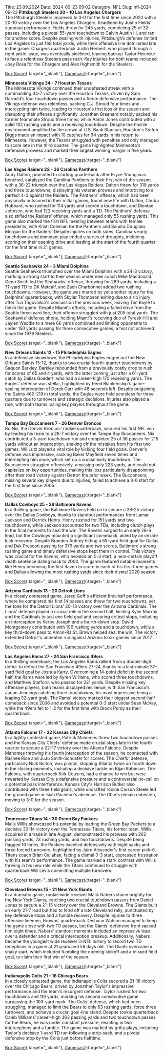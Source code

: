 Title: 23.09.2024
Date: 2024-09-23 09:02
Category: NFL 
Slug: nfl-2024-09-23 
**Pittsburgh Steelers 20 - 10 Los Angeles Chargers**  
The Pittsburgh Steelers improved to 3-0 for the first time since 2020 with a 20-10 victory over the Los Angeles Chargers, headlined by Justin Fields' standout performance. Fields threw for 245 yards, completing 25 of 32 passes, including a pivotal 55-yard touchdown to Calvin Austin III, and ran for another score. Despite dealing with injuries, Pittsburgh’s defense limited Los Angeles to just 168 total yards, while their offensive line dominated late in the game. Chargers quarterback Justin Herbert, who played through a right ankle issue, was eventually sidelined, leaving backup Taylor Heinicke to face a relentless Steelers pass rush. Key injuries for both teams included Joey Bosa for the Chargers and Alex Highsmith for the Steelers. 

[Box Score](https://www.espn.com/nfl/boxscore/_/gameId/401671632){:target="_blank"}, [Gamecast](/nfl/recap/_/gameId/401671632/chargers-steelers){:target="_blank"}<br>

**Minnesota Vikings 34 - 7 Houston Texans**  
The Minnesota Vikings continued their undefeated streak with a commanding 34-7 victory over the Houston Texans, driven by Sam Darnold's four touchdown passes and a fierce defensive performance. The Vikings defense was relentless, sacking C.J. Stroud four times and intercepting him twice, leading to Houston's first loss of the season and disrupting their offense significantly. Jonathan Greenard notably sacked his former teammate Stroud three times, while Aaron Jones contributed with a solid 102 rushing yards and a receiving touchdown. Despite the hostile environment amplified by the crowd at U.S. Bank Stadium, Houston's Stefon Diggs made an impact with 10 catches for 94 yards in his return to Minnesota. However, the Texans struggled with penalties and only managed to score late in the third quarter. The game highlighted Minnesota's defensive prowess and marked their largest winning margin in five years. 

[Box Score](https://www.espn.com/nfl/boxscore/_/gameId/401671646){:target="_blank"}, [Gamecast](/nfl/recap/_/gameId/401671646/texans-vikings){:target="_blank"}<br>

**Las Vegas Raiders 22 - 36 Carolina Panthers**  
Andy Dalton, promoted to starting quarterback after Bryce Young was benched, catalyzed the Carolina Panthers to their first win of the season with a 36-22 triumph over the Las Vegas Raiders. Dalton threw for 319 yards and three touchdowns, displaying his veteran prowess and improving to a perfect 4-0 against the Raiders. The Panthers' offense, which had been abysmally outscored in their initial games, found new life with Dalton, Chuba Hubbard, who rushed for 114 yards and scored a touchdown, and Diontae Johnson, who had 122 receiving yards and a TD. The Panthers' defense also stifled the Raiders’ offense, which managed only 55 rushing yards. This game also marked the first NFL meeting between teams with female presidents, with Kristi Coleman for the Panthers and Sandra Douglass Morgan for the Raiders. Despite injuries on both sides, Carolina's early touchdowns and dominant play ended a series of droughts, including scoring on their opening drive and leading at the start of the fourth quarter for the first time in 21 games. 

[Box Score](https://www.espn.com/nfl/boxscore/_/gameId/401671658){:target="_blank"}, [Gamecast](/nfl/recap/_/gameId/401671658/panthers-raiders){:target="_blank"}<br>

**Seattle Seahawks 24 - 3 Miami Dolphins**  
Seattle Seahawks triumphed over the Miami Dolphins with a 24-3 victory, marking a strong start to their season under new coach Mike Macdonald. Geno Smith led the Seahawks' offense, throwing for 289 yards, including a 71-yard TD to DK Metcalf, and Zach Charbonnet added two rushing touchdowns. However, the game was marred by yet another injury for the Dolphins' quarterbacks, with Skylar Thompson exiting due to a rib injury after Tua Tagovailoa's concussion the previous week, leaving Tim Boyle to finish the game. Despite Miami's efforts, including a failed drive from the Seattle three-yard line, their offense struggled with just 205 total yards. The Seahawks' defense shone, holding Miami's receiving duo of Tyreek Hill and Jaylen Waddle to a mere 66 yards combined and limiting opponents to under 150 yards passing for three consecutive games, a feat not achieved since the 1979 Steelers. 

[Box Score](https://www.espn.com/nfl/boxscore/_/gameId/401671662){:target="_blank"}, [Gamecast](/nfl/recap/_/gameId/401671662/dolphins-seahawks){:target="_blank"}<br>

**New Orleans Saints 12 - 15 Philadelphia Eagles**  
In a defensive showdown, the Philadelphia Eagles edged out the New Orleans Saints 15-12, thanks to two crucial fourth-quarter touchdowns by Saquon Barkley. Barkley rebounded from a previously costly drop to rush for scores of 65 and 4 yards, with the latter coming just after a 61-yard catch by Dallas Goedert, who had a career-high 170 receiving yards. The Eagles' defense was stellar, highlighted by Reed Blankenship's game-sealing interception of Derek Carr with 48 seconds left. Despite outgaining the Saints 460-219 in total yards, the Eagles were held scoreless for three quarters due to turnovers and strategic decisions. Injuries also played a role, with both teams losing key players throughout the game. 

[Box Score](https://www.espn.com/nfl/boxscore/_/gameId/401671736){:target="_blank"}, [Gamecast](/nfl/recap/_/gameId/401671736/eagles-saints){:target="_blank"}<br>

**Tampa Bay Buccaneers 7 - 26 Denver Broncos**  
Bo Nix, the Denver Broncos' rookie quarterback, secured his first NFL win by leading his team to a 26-7 victory over the Tampa Bay Buccaneers. Nix contributed a 3-yard touchdown run and completed 25 of 36 passes for 216 yards without an interception, shaking off the mistakes from his first two games. Wil Lutz played a vital role by kicking four field goals. Denver's defense was impressive, sacking Baker Mayfield seven times and intercepting him once, which set up a crucial early touchdown. The Buccaneers struggled offensively, amassing only 223 yards, and could not capitalize on key opportunities, making this loss particularly disappointing after their road victory against Detroit the prior week. The Buccaneers, missing several key players due to injuries, failed to achieve a 3-0 start for the first time since 2005. 

[Box Score](https://www.espn.com/nfl/boxscore/_/gameId/401671741){:target="_blank"}, [Gamecast](/nfl/recap/_/gameId/401671741/broncos-buccaneers){:target="_blank"}<br>

**Dallas Cowboys 25 - 28 Baltimore Ravens**  
In a thrilling game, the Baltimore Ravens held on to secure a 28-25 victory over the Dallas Cowboys, thanks to standout performances from Lamar Jackson and Derrick Henry. Henry rushed for 151 yards and two touchdowns, while Jackson accounted for two TDs, including clutch plays in the final moments to seal the win. The Ravens surged to an early 28-6 lead, but the Cowboys mounted a significant comeback, aided by an onside kick recovery. Despite Brandon Aubrey hitting a 65-yard field goal for Dallas and Dak Prescott passing for 379 yards and two scores, Baltimore's strong rushing game and timely defensive stops kept them in control. This victory was crucial for the Ravens, who avoided an 0-3 start, a near-certain playoff death sentence dating back to 2000. The game featured notable moments like Henry becoming the first Raven to score in each of his first three games and Dallas allowing the most rushing yards since their dismal 2020 season. 

[Box Score](https://www.espn.com/nfl/boxscore/_/gameId/401671763){:target="_blank"}, [Gamecast](/nfl/recap/_/gameId/401671763/ravens-cowboys){:target="_blank"}<br>

**Arizona Cardinals 13 - 20 Detroit Lions**  
In a closely contested game, Jared Goff's efficient first-half performance, where he completed his first 14 passes and threw for two touchdowns, set the tone for the Detroit Lions' 20-13 victory over the Arizona Cardinals. The Lions' defense played a crucial role in the second half, limiting Kyler Murray and the Cardinals to just one field goal and securing critical stops, including an interception by Kerby Joseph and a fourth-down stop. David Montgomery contributed with 106 rushing yards and a touchdown, while a key third-down pass to Amon-Ra St. Brown helped seal the win. The victory extended Detroit's unbeaten run against Arizona to six games since 2017. 

[Box Score](https://www.espn.com/nfl/boxscore/_/gameId/401671771){:target="_blank"}, [Gamecast](/nfl/recap/_/gameId/401671771/lions-cardinals){:target="_blank"}<br>

**Los Angeles Rams 27 - 24 San Francisco 49ers**  
In a thrilling comeback, the Los Angeles Rams rallied from a double-digit deficit to defeat the San Francisco 49ers 27-24, thanks to a last-minute 37-yard field goal by Joshua Karty. Overcoming a 14-point deficit in the second half, the Rams were led by Kyren Williams, who scored three touchdowns, and Matthew Stafford, who passed for 221 yards. Despite missing key offensive players, both teams displayed resilience, with San Francisco's Jauan Jennings catching three touchdowns, his most impressive being a leaping 32-yard grab. The Rams' victory marked their biggest second-half comeback since 2006 and avoided a potential 0-3 start under Sean McVay, while the 49ers fell to 1-2 for the first time with Brock Purdy as their quarterback. 

[Box Score](https://www.espn.com/nfl/boxscore/_/gameId/401671772){:target="_blank"}, [Gamecast](/nfl/recap/_/gameId/401671772/49ers-rams){:target="_blank"}<br>

**Atlanta Falcons 17 - 22 Kansas City Chiefs**  
In a tightly contested game, Patrick Mahomes threw two touchdown passes and the Kansas City Chiefs' defense made crucial stops late in the fourth quarter to secure a 22-17 victory over the Atlanta Falcons. Despite Mahomes throwing his fourth interception of the season, he connected with Rashee Rice and JuJu Smith-Schuster for scores. The Chiefs' defense, particularly Nick Bolton, was pivotal, stopping Atlanta twice on fourth down in the closing moments, including a decisive tackle on Bijan Robinson. The Falcons, with quarterback Kirk Cousins, had a chance to win but were thwarted by Kansas City's defensive pressure and a controversial no-call on a potential pass interference. Kansas City's Harrison Butker also contributed with three field goals, while undrafted rookie Carson Steele led the ground game in Isiah Pacheco's absence. The Chiefs remain unbeaten, moving to 3-0 for the season. 

[Box Score](https://www.espn.com/nfl/boxscore/_/gameId/401671793){:target="_blank"}, [Gamecast](/nfl/recap/_/gameId/401671793/chiefs-falcons){:target="_blank"}<br>

**Tennessee Titans 14 - 30 Green Bay Packers**  
Malik Willis showcased his potential by leading the Green Bay Packers to a decisive 30-14 victory over the Tennessee Titans, his former team. Willis, acquired in a trade in late August, demonstrated his prowess with 202 passing yards, 73 rushing yards, and two touchdowns. Despite being flagged 10 times, the Packers excelled defensively with eight sacks and three forced turnovers, highlighted by Jaire Alexander's first career pick-6. Titans coach Brian Callahan, facing a dismal 0-3 start, expressed frustration with his team's performance. The game marked a stark contrast with Willis thriving in his new role while the Titans continued to struggle with quarterback Will Levis committing multiple turnovers. 

[Box Score](https://www.espn.com/nfl/boxscore/_/gameId/401671823){:target="_blank"}, [Gamecast](/nfl/recap/_/gameId/401671823/packers-titans){:target="_blank"}<br>

**Cleveland Browns 15 - 21 New York Giants**  
In a dramatic game, rookie wide receiver Malik Nabers shone brightly for the New York Giants, catching two crucial touchdown passes from Daniel Jones to secure a 21-15 victory over the Cleveland Browns. The Giants built an early 21-7 lead but had to fend off a late Cleveland rally, punctuated by key defensive stops and a fumble recovery. Despite injuries to three offensive linemen, Browns' quarterback Deshaun Watson managed to keep the game close with two TD passes, but the Giants' defensive front sacked him eight times. Nabers’ standout moments included an impressive leap over a defender and a critical interception breakup. Additionally, Nabers became the youngest wide receiver in NFL history to record two TD receptions in a game at 21 years and 56 days old. The Giants overcame a shaky start, which included fumbling the opening kickoff and a missed field goal, to claim their first win of the season. 

[Box Score](https://www.espn.com/nfl/boxscore/_/gameId/401671855){:target="_blank"}, [Gamecast](/nfl/recap/_/gameId/401671855/giants-browns){:target="_blank"}<br>

**Indianapolis Colts 21 - 16 Chicago Bears**  
In a closely contested game, the Indianapolis Colts secured a 21-16 victory over the Chicago Bears, driven by Jonathan Taylor's impressive performance and the team's resurgent defense. Taylor rushed for two touchdowns and 110 yards, marking his second consecutive game surpassing the 100-yard mark. The Colts' defense, which had been struggling, managed to limit the Bears to only 63 rushing yards, force three turnovers, and achieve a crucial goal-line stand. Despite rookie quarterback Caleb Williams’ career-high 363 passing yards and two touchdown passes for the Bears, he was under constant pressure, resulting in two interceptions and a fumble. The game was marked by gritty plays, including Taylor's decisive 1-yard TD run following a strip-sack, and a pivotal defensive stop by the Colts just before halftime. 

[Box Score](https://www.espn.com/nfl/boxscore/_/gameId/401671865){:target="_blank"}, [Gamecast](/nfl/recap/_/gameId/401671865/bears-colts){:target="_blank"}<br>

